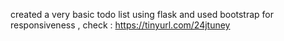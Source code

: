 created a very basic todo list using flask and used bootstrap for responsiveness , check : https://tinyurl.com/24jtuney
